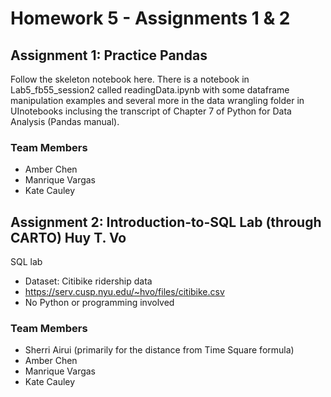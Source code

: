# Homework 5 - Assignments 1 & 2

 ## Assignment 1: Practice Pandas
 
Follow the skeleton notebook here. There is a notebook in Lab5_fb55_session2 called readingData.ipynb with some dataframe manipulation examples and several more in the data wrangling folder in UInotebooks inclusing the transcript of Chapter 7 of Python for Data Analysis (Pandas manual).
 
 ### Team Members
- Amber Chen
- Manrique Vargas
- Kate Cauley

 ## Assignment 2: Introduction-to-SQL Lab (through CARTO) Huy T. Vo
SQL lab 
- Dataset: Citibike ridership data
- https://serv.cusp.nyu.edu/~hvo/files/citibike.csv
- No Python or programming involved

 ### Team Members
- Sherri Airui (primarily for the distance from Time Square formula)
- Amber Chen
- Manrique Vargas
- Kate Cauley

